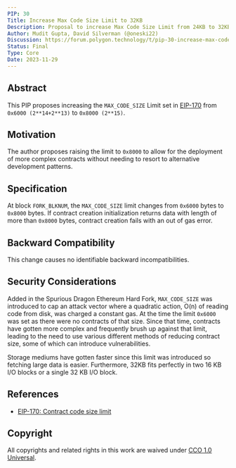 ```yaml
---
PIP: 30
Title: Increase Max Code Size Limit to 32KB
Description: Proposal to increase Max Code Size Limit from 24KB to 32KB
Author: Mudit Gupta, David Silverman (@oneski22)
Discussion: https://forum.polygon.technology/t/pip-30-increase-max-code-size-limit-to-32kb/13266
Status: Final
Type: Core
Date: 2023-11-29
---
```


## Abstract

This PIP proposes increasing the `MAX_CODE_SIZE` Limit set in [EIP-170](https://github.com/ethereum/EIPs/blob/master/EIPS/eip-170.md) from `0x6000 (2**14+2**13)` to `0x8000 (2**15)`.

## Motivation

The author proposes raising the limit to `0x8000` to allow for the deployment of more complex contracts without needing to resort to alternative development patterns.
  
## Specification

At block `FORK_BLKNUM`, the `MAX_CODE_SIZE` limit changes from `0x6000` bytes to `0x8000` bytes. If contract creation initialization returns data with length of more than `0x8000` bytes, contract creation fails with an out of gas error.

## Backward Compatibility

This change causes no identifiable backward incompatibilities.  

## Security Considerations 

Added in the Spurious Dragon Ethereum Hard Fork, `MAX_CODE_SIZE` was introduced to cap an attack vector where a quadratic action, O(n) of reading code from disk, was charged a constant gas. At the time the limit `0x6000` was set as there were no contracts of that size. Since that time, contracts have gotten more complex and frequently brush up against that limit, leading to the need to use various different methods of reducing contract size, some of which can introduce vulnerabilities.

Storage mediums have gotten faster since this limit was introduced so fetching large data is easier. Furthermore, 32KB fits perfectly in two 16 KB I/O blocks or a single 32 KB I/O block.

## References

-   [EIP-170: Contract code size limit](https://github.com/ethereum/EIPs/blob/master/EIPS/eip-170.md)
  
## Copyright

All copyrights and related rights in this work are waived under [CCO 1.0 Universal](https://creativecommons.org/publicdomain/zero/1.0/legalcode).
